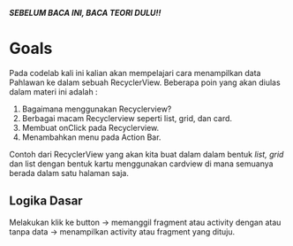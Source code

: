 ***SEBELUM BACA INI, BACA TEORI DULU!!***

# Goals
Pada codelab kali ini kalian akan mempelajari cara menampilkan data Pahlawan ke dalam sebuah RecyclerView. Beberapa poin yang akan diulas dalam materi ini adalah :

1. Bagaimana menggunakan Recyclerview?
2. Berbagai macam Recyclerview seperti list, grid, dan card.
3. Membuat onClick pada Recyclerview.
4. Menambahkan menu pada Action Bar.

Contoh dari RecyclerView yang akan kita buat dalam dalam bentuk *list, grid* dan list dengan bentuk kartu menggunakan cardview di mana semuanya berada dalam satu halaman saja.

## Logika Dasar

Melakukan klik ke button → memanggil fragment atau activity dengan atau tanpa data → menampilkan activity atau fragment yang dituju.